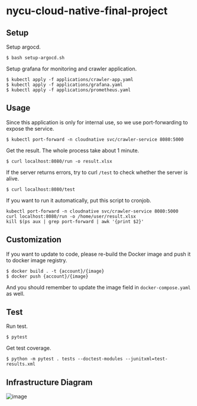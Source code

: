 # nycu-cloud-native-final-project
## Setup
Setup argocd.
```
$ bash setup-argocd.sh
```

Setup grafana for monitoring and crawler application.
```
$ kubectl apply -f applications/crawler-app.yaml
$ kubectl apply -f applications/grafana.yaml
$ kubectl apply -f applications/prometheus.yaml
```

## Usage
Since this application is only for internal use, so we use port-forwarding to expose the service.
```
$ kubectl port-forward -n cloudnative svc/crawler-service 8080:5000
```

Get the result. The whole process take about 1 minute.
```
$ curl localhost:8080/run -o result.xlsx
```

If the server returns errors, try to curl `/test` to check whether the server is alive.
```
$ curl localhost:8080/test
```

If you want to run it automatically, put this script to cronjob.
```
kubectl port-forward -n cloudnative svc/crawler-service 8080:5000
curl localhost:8080/run -o /home/user/result.xlsx
kill $(ps aux | grep port-forward | awk '{print $2}'
```

## Customization
If you want to update to code, please re-build the Docker image and push it to docker image registry.
```
$ docker build . -t {account}/{image}
$ docker push {account}/{image}
```

And you should remember to update the image field in `docker-compose.yaml` as well.

## Test
Run test.
```
$ pytest
```

Get test coverage.
```
$ python -m pytest . tests --doctest-modules --junitxml=test-results.xml
```

## Infrastructure Diagram
![image](https://user-images.githubusercontent.com/26023540/172416820-d3600578-f5e9-4df0-9506-4837b24d6da8.png)
